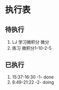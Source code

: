 # 执行表
## 待执行
1. LJ 学习微积分 微分
2. 练习 微积分1-10-2-5
## 已执行
1. 15:37-16:30  -1- done
2. 8:49-21:22 -2- doing